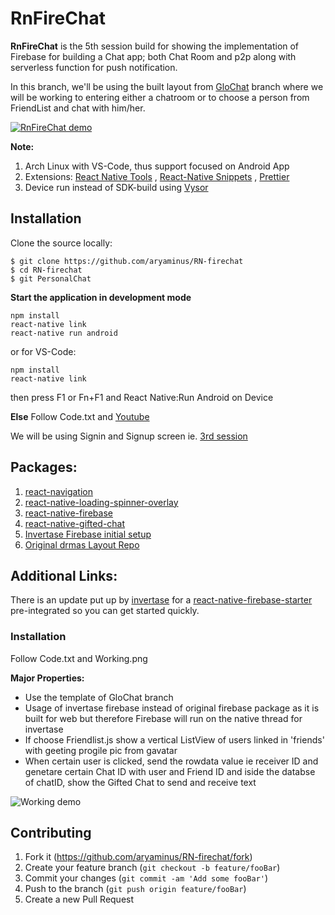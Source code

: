 # RnFireChat

**RnFireChat** is the 5th session build for showing the implementation of Firebase for building a Chat app; both Chat Room and p2p along with serverless function for push notification.

In this branch, we'll be using the built layout from <a href="https://github.com/aryaminus/RN-firechat/tree/GloChat" target="_blank">GloChat</a> branch where we will be working to entering either a chatroom or to choose a person from FriendList and chat with him/her.


[![RnFireChat demo](https://i.imgur.com/Lae3m7R.gif)](https://youtu.be/XNQ1jgqpX3c)

**Note:**

1. Arch Linux with VS-Code, thus support focused on Android App
2. Extensions: <a href="https://marketplace.visualstudio.com/items?itemName=vsmobile.vscode-react-native" target="_blank">React Native Tools</a> , <a href="https://marketplace.visualstudio.com/items?itemName=EQuimper.react-native-react-redux" target="_blank">React-Native Snippets</a> , <a href="https://marketplace.visualstudio.com/items?itemName=esbenp.prettier-vscode" target="_blank">Prettier</a>
3. Device run instead of SDK-build using <a href="https://chrome.google.com/webstore/detail/vysor/gidgenkbbabolejbgbpnhbimgjbffefm" target="_blank">Vysor</a>

## Installation

Clone the source locally:
```
$ git clone https://github.com/aryaminus/RN-firechat
$ cd RN-firechat
$ git PersonalChat
```

**Start the application in development mode**
```
npm install
react-native link
react-native run android
```
or for VS-Code:
```
npm install
react-native link
```
then press F1 or Fn+F1 and React Native:Run Android on Device 

**Else**
Follow Code.txt and <a href="https://youtu.be/XNQ1jgqpX3c" target="_blank">Youtube</a>

We will be using Signin and Signup screen ie. <a href="https://github.com/aryaminus/RN-login-register-screen" target="_blank"> 3rd session</a>

## Packages:
1. <a href="https://reactnavigation.org/docs/intro/" target="_blank">react-navigation</a>
2. <a href="https://github.com/joinspontaneous/react-native-loading-spinner-overlay" target="_blank">react-native-loading-spinner-overlay</a>
3. <a href="https://github.com/invertase/react-native-firebase/" target="_blank">react-native-firebase</a>
4. <a href="https://github.com/FaridSafi/react-native-gifted-chat" target="_blank">react-native-gifted-chat</a>
5. <a href="https://rnfirebase.io/docs/v3.0.*/installation/initial-setup" target="_blank">Invertase Firebase initial setup</a>
6. <a href="https://github.com/drmas/FireChat" target="_blank">Original drmas Layout Repo</a>

## Additional Links:
There is an update put up by <a href="https://rnfirebase.io/" target="_blank">invertase</a> for a <a href="https://github.com/invertase/react-native-firebase-starter" target="_blank">react-native-firebase-starter</a> pre-integrated so you can get started quickly.


### Installation
Follow Code.txt and Working.png

**Major Properties:**
 - Use the template of GloChat branch
 - Usage of invertase firebase instead of original firebase package as it is built for web but therefore Firebase will run on the native thread for invertase
 - If choose Friendlist.js show a vertical ListView of users linked in 'friends' with geeting progile pic from gavatar
 - When certain user is clicked, send the rowdata value ie receiver ID and genetare certain Chat ID with user and Friend ID and iside the databse of chatID, show the Gifted Chat to send and receive text

![Working demo](https://i.imgur.com/nxpAU2j.png)

## Contributing

1. Fork it (<https://github.com/aryaminus/RN-firechat/fork>)
2. Create your feature branch (`git checkout -b feature/fooBar`)
3. Commit your changes (`git commit -am 'Add some fooBar'`)
4. Push to the branch (`git push origin feature/fooBar`)
5. Create a new Pull Request